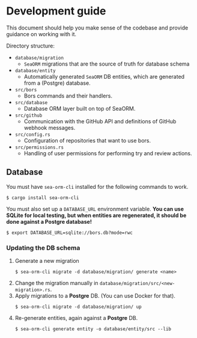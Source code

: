 # Development guide
This document should help you make sense of the codebase and provide
guidance on working with it.

Directory structure:
- `database/migration`
    - `SeaORM` migrations that are the source of truth for database schema
- `database/entity`
    - Automatically generated `SeaORM` DB entities, which are generated from a (Postgre) database.
- `src/bors`
    - Bors commands and their handlers.
- `src/database`
    - Database ORM layer built on top of SeaORM.
- `src/github`
    - Communication with the GitHub API and definitions of GitHub webhook messages.
- `src/config.rs`
    - Configuration of repositories that want to use bors.
- `src/permissions.rs`
    - Handling of user permissions for performing try and review actions.

## Database
You must have `sea-orm-cli` installed for the following commands to work.
```console
$ cargo install sea-orm-cli
```

You must also set up a `DATABASE_URL` environment variable. **You can use SQLite for local testing,
but when entities are regenerated, it should be done against a Postgre database!**
```console
$ export DATABASE_URL=sqlite://bors.db?mode=rwc
```

### Updating the DB schema
1) Generate a new migration
    ```console
    $ sea-orm-cli migrate -d database/migration/ generate <name>
    ```
2) Change the migration manually in `database/migration/src/<new-migration>.rs`.
3) Apply migrations to a **Postgre** DB. (You can use Docker for that).
    ```console
    $ sea-orm-cli migrate -d database/migration/ up
    ```
4) Re-generate entities, again against a **Postgre** DB.
    ```console
    $ sea-orm-cli generate entity -o database/entity/src --lib
    ```
